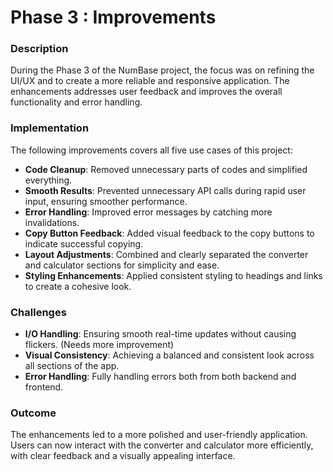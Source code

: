# Phase 3 : Improvements

### Description

During the Phase 3 of the NumBase project, the focus was on refining the UI/UX and to create a more reliable and responsive application. The enhancements addresses user feedback and improves the overall functionality and error handling.

### Implementation

The following improvements covers all five use cases of this project:

- **Code Cleanup**: Removed unnecessary parts of codes and simplified everything.
- **Smooth Results**: Prevented unnecessary API calls during rapid user input, ensuring smoother performance.
- **Error Handling**: Improved error messages by catching more invalidations.
- **Copy Button Feedback**: Added visual feedback to the copy buttons to indicate successful copying.
- **Layout Adjustments**: Combined and clearly separated the converter and calculator sections for simplicity and ease.
- **Styling Enhancements**: Applied consistent styling to headings and links to create a cohesive look.

  
### Challenges

- **I/O Handling**: Ensuring smooth real-time updates without causing flickers. (Needs more improvement)
- **Visual Consistency**: Achieving a balanced and consistent look across all sections of the app.
- **Error Handling**: Fully handling errors both from both backend and frontend.


### Outcome

The enhancements led to a more polished and user-friendly application. Users can now interact with the converter and calculator more efficiently, with clear feedback and a visually appealing interface.


